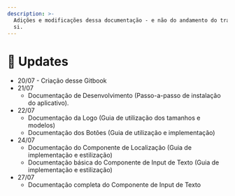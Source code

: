 ```yaml
---
description: >-
  Adições e modificações dessa documentação - e não do andamento do trabalho em
  si.
---
```


# 📜 Updates

* 20/07 - Criação desse Gitbook
* 21/07
  * Documentação de Desenvolvimento \(Passo-a-passo de instalação do aplicativo\).
* 22/07
  * Documentação da Logo \(Guia de utilização dos tamanhos e modelos\)
  * Documentação dos Botões \(Guia de utilização e implementação\)
* 24/07
  * Documentação do Componente de Localização \(Guia de implementação e estilização\)
  * Documentação básica do Componente de Input de Texto \(Guia de implementação e estilização\)
* 27/07
  * Documentação completa do Componente de Input de Texto

